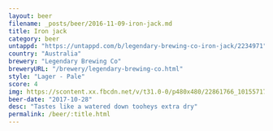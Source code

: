 ```yaml
---
layout: beer
filename: _posts/beer/2016-11-09-iron-jack.md
title: Iron jack
category: beer
untappd: "https://untappd.com/b/legendary-brewing-co-iron-jack/2234971"
country: "Australia"
brewery: "Legendary Brewing Co"
breweryURL: "/brewery/legendary-brewing-co.html"
style: "Lager - Pale"
score: 4
img: https://scontent.xx.fbcdn.net/v/t31.0-0/p480x480/22861766_10155717525678745_1232834978993810170_o.jpg?_nc_cat=109&_nc_ohc=cqVHAev-jzoAQl62N220_QZLrW5fDq9zgrz_Sk2WPmk5O9W3usmX_OlzA&_nc_ht=scontent.xx&oh=2575e5ec766790231932934d1f223c60&oe=5E5351EF
beer-date: "2017-10-28"
desc: "Tastes like a watered down tooheys extra dry"
permalink: /beer/:title.html
---
```

